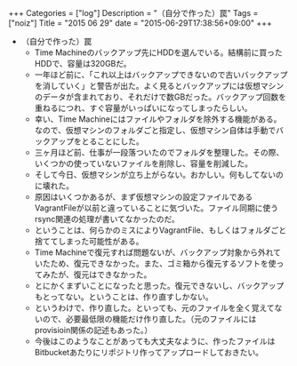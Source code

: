+++
Categories = ["log"]
Description = "（自分で作った）罠"
Tags = ["noiz"]
Title = "2015 06 29"
date = "2015-06-29T17:38:56+09:00"
+++

* （自分で作った）罠
	* Time Machineのバックアップ先にHDDを選んでいる。結構前に買ったHDDで、容量は320GBだ。
	* 一年ほど前に、「これ以上はバックアップできないので古いバックアップを消していく」と警告が出た。よく見るとバックアップには仮想マシンのデータが含まれており、それだけで数GBだった。バックアップ回数を重ねるにつれ、すぐ容量がいっぱいになってしまったらしい。
	* 幸い、Time Machineにはファイルやフォルダを除外する機能がある。なので、仮想マシンのフォルダごと指定し、仮想マシン自体は手動でバックアップをとることにした。
	* 三ヶ月ほど前、仕事が一段落ついたのでフォルダを整理した。その際、いくつかの使っていないファイルを削除し、容量を削減した。
	* そして今日、仮想マシンが立ち上がらない。おかしい。何もしてないのに壊れた。
	* 原因はいくつかあるが、まず仮想マシンの設定ファイルであるVagrantFileが以前と違っていることに気づいた。ファイル同期に使うrsync関連の処理が書いてなかったのだ。
	* ということは、何らかのミスによりVagrantFile、もしくはフォルダごと捨ててしまった可能性がある。
	* Time Machineで復元すれば問題ないが、バックアップ対象から外れていたため、復元できなかった。また、ゴミ箱から復元するソフトを使ってみたが、復元はできなかった。
	* とにかくまずいことになったと思った。復元できないし、バックアップもとってない。ということは、作り直すしかない。
	* というわけで、作り直した。といっても、元のファイルを全く覚えてないので、必要最低限の機能だけ作り直した。（元のファイルにはprovisioin関係の記述もあった。）
	* 今後はこのようなことがあっても大丈夫なように、作ったファイルはBitbucketあたりにリポジトリ作ってアップロードしておきたい。